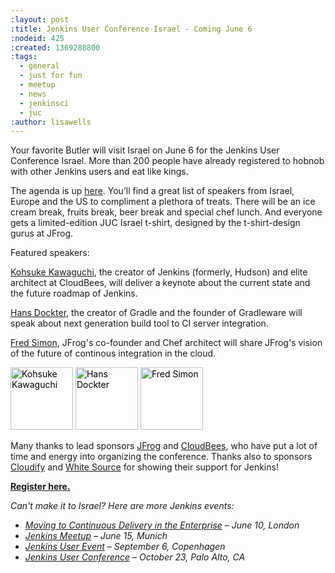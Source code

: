 ```yaml
---
:layout: post
:title: Jenkins User Conference Israel - Coming June 6
:nodeid: 425
:created: 1369288800
:tags:
  - general
  - just for fun
  - meetup
  - news
  - jenkinsci
  - juc
:author: lisawells
---
```


Your favorite Butler will visit Israel on June 6 for the Jenkins User Conference Israel. More than 200 people have already registered to hobnob with other Jenkins users and eat like kings.

The agenda is up <a href="http://jenkins-uc-israel-2013.eventbrite.com/">here</a>. You’ll find a great list of speakers from Israel, Europe and the US to compliment a plethora of treats. There will be an ice cream break, fruits break, beer break and special chef lunch. And everyone gets a limited-edition JUC Israel t-shirt, designed by the t-shirt-design gurus at JFrog.

Featured speakers:

<P><A HREF="http://www.cloudbees.com/company-team.cb#KohsukeKawaguchi">Kohsuke Kawaguchi</A>, the creator of Jenkins (formerly, Hudson) and elite architect at CloudBees, will deliver a keynote about the current state and the future roadmap of Jenkins.</P>

<P><A HREF="http://www.gradleware.com/team#hans-dockter">Hans Dockter</A>, the creator of Gradle and the founder of Gradleware will speak about next generation build tool to CI server integration.</P>

<P><A HREF="https://plus.google.com/102229966399548252687/about">Fred Simon</A>, JFrog's co-founder and Chef architect will share JFrog's vision of the future of continous integration in the cloud.<BR></P>
<P> </P>       
	 							
<P><SPAN STYLE="color: #000000;"><STRONG></STRONG><IMG SRC="http://www.cloudbees.com/sites/default/files/imagecache/bio_photo/bio-photos/kkawaguchi.jpg" ALT="Kohsuke Kawaguchi" WIDTH="100" HEIGHT="100">    <IMG SRC="https://lh3.googleusercontent.com/-Onq1wUMrLx0/TihBLrSg0bI/AAAAAAAAAKM/X_vQ00DqVXk/s286/hans.jpg" ALT="Hans Dockter" WIDTH="100" HEIGHT="100">    <IMG SRC="https://lh6.googleusercontent.com/-bOfn5DKlIpg/T2Srk0H4isI/AAAAAAAAKAY/K8s7nrrKy70/s190/MeFromYaelAdarSmall.JPG" ALT="Fred Simon" WIDTH="100" HEIGHT="100"><BR></SPAN></P>


Many thanks to lead sponsors <a href="http://www.jfrog.com">JFrog</a> and <a href="http://www.cloudbees.com">CloudBees</a>, who have put a lot of time and energy into organizing the conference. Thanks also to sponsors <a href="http://www.gigaspaces.com/cloudify-open-paas-stack">Cloudify</a> and <a href="http://www.whitesourcesoftware.com">White Source</a> for showing their support for Jenkins!

<b><a href="http://jenkins-uc-israel-2013.eventbrite.com/">Register here.</a></b>

<i>Can't make it to Israel? Here are more Jenkins events:

<ul>
<li> <a href="http://www.eventbrite.co.uk/event/6205220983">Moving to Continuous Delivery in the Enterprise</a> – June 10, London</li>
<li> <a href="http://www.meetup.com/jenkinsmeetup/events/116074032/">Jenkins Meetup</a> – June 15, Munich</li>
<li> <a href="http://www.praqma.com/events/jciusrcph13">Jenkins User Event</a> – September 6, Copenhagen</li>
<li> <a href="http://www.cloudbees.com/jenkins/juc/juc-2013.cb">Jenkins User Conference</a> – October 23, Palo Alto, CA</li>
</ul>
</i>
